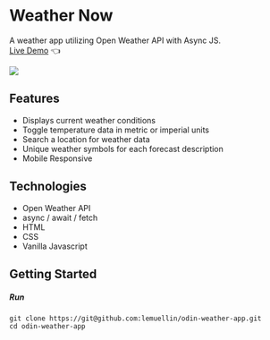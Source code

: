 # Weather Now
A weather app utilizing Open Weather API with Async JS.  
[Live Demo](https://lemuellin.github.io/odin-weather-app/) :point_left:

<img src="./weatherNowCompressed.png">

## Features
-   Displays current weather conditions
-   Toggle temperature data in metric or imperial units
-   Search a location for weather data
-   Unique weather symbols for each forecast description
-   Mobile Responsive

## Technologies
-   Open Weather API
-   async / await / fetch
-   HTML
-   CSS
-   Vanilla Javascript

## Getting Started
##### Run
```
git clone https://git@github.com:lemuellin/odin-weather-app.git
cd odin-weather-app
```